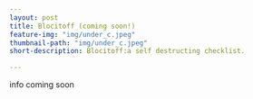 ```yaml
---
layout: post
title: Blocitoff (coming soon!)
feature-img: "img/under_c.jpeg"
thumbnail-path: "img/under_c.jpeg"
short-description: Blocitoff:a self destructing checklist.

---
```

info coming soon